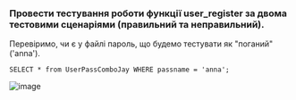 ### Провести тестування роботи функції user_register за двома тестовими сценаріями (правильний та неправильний).

Перевіримо, чи є у файлі пароль, що будемо тестувати як "поганий" ('anna').

`SELECT * from UserPassComboJay WHERE passname = 'anna';`

![image](https://user-images.githubusercontent.com/56130345/208966408-40f7a297-52bd-478f-ba70-ee4c18c43264.png)

